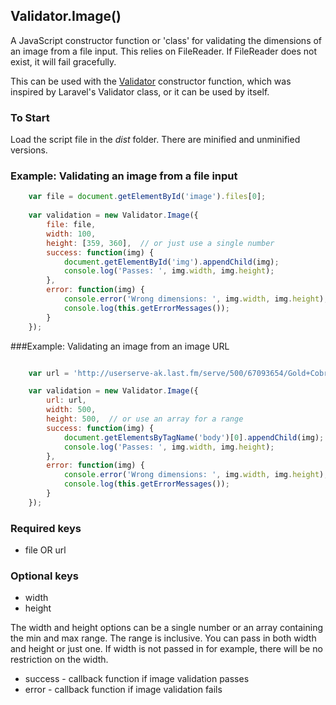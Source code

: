## Validator.Image()

A JavaScript constructor function or 'class' for validating the dimensions of an image from a file input. This relies on FileReader. If FileReader does not exist, it will fail gracefully.

This can be used with the [Validator](https://github.com/skaterdav85/Validator) constructor function, which was inspired by Laravel's Validator class, or it can be used by itself.

### To Start

Load the script file in the _dist_ folder. There are minified and unminified versions.


### Example: Validating an image from a file input

```js
	var file = document.getElementById('image').files[0];
		
	var validation = new Validator.Image({
		file: file,
		width: 100,
		height: [359, 360],  // or just use a single number
		success: function(img) {
			document.getElementById('img').appendChild(img);
			console.log('Passes: ', img.width, img.height);
		},
		error: function(img) {
			console.error('Wrong dimensions: ', img.width, img.height);
			console.log(this.getErrorMessages());
		}
	});
```


###Example: Validating an image from an image URL


```js

	var url = 'http://userserve-ak.last.fm/serve/500/67093654/Gold+Cobra+Deluxe+cover+HQ+PNG.png';

	var validation = new Validator.Image({
		url: url,
		width: 500,
		height: 500,  // or use an array for a range
		success: function(img) {
			document.getElementsByTagName('body')[0].appendChild(img);
			console.log('Passes: ', img.width, img.height);
		},
		error: function(img) {
			console.error('Wrong dimensions: ', img.width, img.height);
			console.log(this.getErrorMessages());
		}
	});
```

### Required keys
* file OR url

### Optional keys
* width
* height

The width and height options can be a single number or an array containing the min and max range. The range is inclusive. You can pass in both width and height or just one. If width is not passed in for example, there will be no restriction on the width.

* success - callback function if image validation passes
* error - callback function if image validation fails